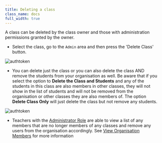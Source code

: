 ```yaml
---
title: Deleting a class
class_name: docs
full_width: true
---
```


A class can be deleted by the class owner and those with administration permissions granted by the owner.

- Select the class, go to the `Admin` area and then press the 'Delete Class' button.

<img alt="authtoken" src="/img/docs/class_delete.png" class="simple"/>

- You can delete just the class or you can also delete the class AND remove the students from your organisation as well. Be aware that if you select the option to **Delete the Class and Students** and any of the students in this class are also members in other classes, they will not show in the list of students and will not be removed from the organisation or other classes they are also members of. The option **Delete Class Only** will just delete the class but not remove any students.

<img alt="authtoken" src="/img/docs/deleteclass.png" class="simple"/>

- Teachers with the [Administrator Role](/docs/dashboard/create/adminrole) are able to view a list of any members that are no longer members of any classes and remove any users from the organisation accordingly. See [View Organisation Members](/docs/dashboard/create/viewmembers) for more information

